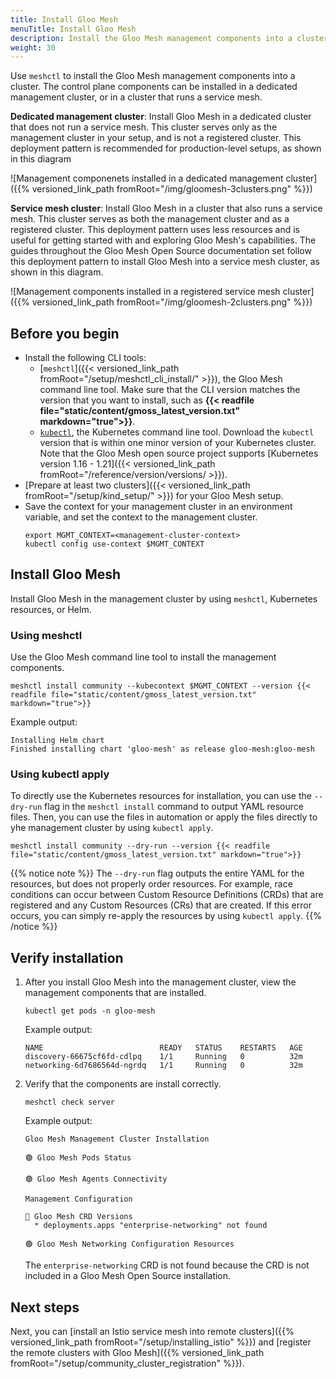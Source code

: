 ```yaml
---
title: Install Gloo Mesh
menuTitle: Install Gloo Mesh
description: Install the Gloo Mesh management components into a cluster
weight: 30
---
```


Use `meshctl` to install the Gloo Mesh management components into a cluster. The control plane components can be installed in a dedicated management cluster, or in a cluster that runs a service mesh.

**Dedicated management cluster**: Install Gloo Mesh in a dedicated cluster that does not run a service mesh. This cluster serves only as the management cluster in your setup, and is not a registered cluster. This deployment pattern is recommended for production-level setups, as shown in this diagram

![Management componenets installed in a dedicated management cluster]({{% versioned_link_path fromRoot="/img/gloomesh-3clusters.png" %}})

**Service mesh cluster**: Install Gloo Mesh in a cluster that also runs a service mesh. This cluster serves as both the management cluster and as a registered cluster. This deployment pattern uses less resources and is useful for getting started with and exploring Gloo Mesh's capabilities. The guides throughout the Gloo Mesh Open Source documentation set follow this deployment pattern to install Gloo Mesh into a service mesh cluster, as shown in this diagram.

![Management components installed in a registered service mesh cluster]({{% versioned_link_path fromRoot="/img/gloomesh-2clusters.png" %}})

## Before you begin

* Install the following CLI tools:
  * [`meshctl`]({{< versioned_link_path fromRoot="/setup/meshctl_cli_install/" >}}), the Gloo Mesh command line tool. Make sure that the CLI version matches the version that you want to install, such as **{{< readfile file="static/content/gmoss_latest_version.txt" markdown="true">}}**.
  * [`kubectl`](https://kubernetes.io/docs/tasks/tools/#kubectl), the Kubernetes command line tool. Download the `kubectl` version that is within one minor version of your Kubernetes cluster. Note that the Gloo Mesh open source project supports [Kubernetes version 1.16 - 1.21]({{< versioned_link_path fromRoot="/reference/version/versions/ >}}).
* [Prepare at least two clusters]({{< versioned_link_path fromRoot="/setup/kind_setup/" >}}) for your Gloo Mesh setup.
* Save the context for your management cluster in an environment variable, and set the context to the management cluster.
  ```shell
  export MGMT_CONTEXT=<management-cluster-context>
  kubectl config use-context $MGMT_CONTEXT
  ```

## Install Gloo Mesh

Install Gloo Mesh in the management cluster by using `meshctl`, Kubernetes resources, or Helm.

### Using meshctl

Use the Gloo Mesh command line tool to install the management components.
```shell
meshctl install community --kubecontext $MGMT_CONTEXT --version {{< readfile file="static/content/gmoss_latest_version.txt" markdown="true">}}
```

Example output:
```
Installing Helm chart
Finished installing chart 'gloo-mesh' as release gloo-mesh:gloo-mesh
```

### Using kubectl apply

To directly use the Kubernetes resources for installation, you can use the `--dry-run` flag in the `meshctl install` command to output YAML resource files. Then, you can use the files in automation or apply the files directly to yhe management cluster by using `kubectl apply`.

```shell
meshctl install community --dry-run --version {{< readfile file="static/content/gmoss_latest_version.txt" markdown="true">}}
```

{{% notice note %}}
The `--dry-run` flag outputs the entire YAML for the resources, but does not properly order resources. For example, race conditions can occur between Custom Resource Definitions (CRDs) that are registered and any Custom Resources (CRs) that are created. If this error occurs, you can simply re-apply the resources by using `kubectl apply`.
{{% /notice %}}

## Verify installation

1. After you install Gloo Mesh into the management cluster, view the management components that are installed.
   ```shell
   kubectl get pods -n gloo-mesh
   ```

   Example output:
   ```
   NAME                          READY   STATUS    RESTARTS   AGE
   discovery-66675cf6fd-cdlpq    1/1     Running   0          32m
   networking-6d7686564d-ngrdq   1/1     Running   0          32m
   ```

2. Verify that the components are install correctly.
   ```shell
   meshctl check server
   ```

   Example output:
   ```
   Gloo Mesh Management Cluster Installation

   🟢 Gloo Mesh Pods Status

   🟢 Gloo Mesh Agents Connectivity

   Management Configuration

   🔴 Gloo Mesh CRD Versions
     * deployments.apps "enterprise-networking" not found

   🟢 Gloo Mesh Networking Configuration Resources
   ```
   The `enterprise-networking` CRD is not found because the CRD is not included in a Gloo Mesh Open Source installation.

## Next steps

Next, you can [install an Istio service mesh into remote clusters]({{% versioned_link_path fromRoot="/setup/installing_istio" %}}) and [register the remote clusters with Gloo Mesh]({{% versioned_link_path fromRoot="/setup/community_cluster_registration" %}}).